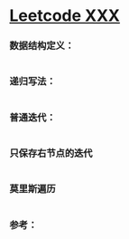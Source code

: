 # 						[Leetcode XXX ](  )

### 数据结构定义：

````java

````

### 递归写法：

````java

````

### 普通迭代：

````java

````

### 只保存右节点的迭代

````java

````

### 莫里斯遍历

````java

````

### 参考：